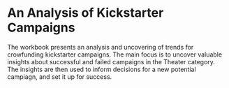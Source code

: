 # An Analysis of Kickstarter Campaigns

The workbook presents an analysis and uncovering of trends for crowfunding kickstarter campaigns.
The main focus is to uncover valuable insights about successful and failed campaigns in the Theater category. The insights are then used to inform decisions for a new potential campiagn, and set it up for success.

